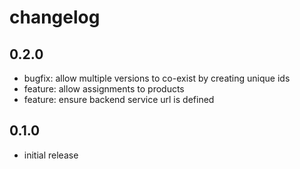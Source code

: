 # changelog

## 0.2.0
- bugfix: allow multiple versions to co-exist by creating unique ids
- feature: allow assignments to products
- feature: ensure backend service url is defined

## 0.1.0
- initial release
